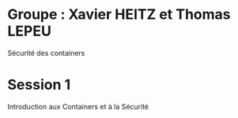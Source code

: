 # Groupe : Xavier HEITZ et Thomas LEPEU
Sécurité des containers

# Session 1
Introduction aux Containers et à la Sécurité
